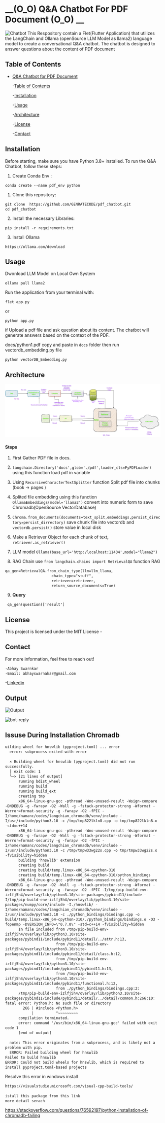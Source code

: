 # __(O_O) Q&A Chatbot For PDF Document (O_O) __

![Chatbot](https://miro.medium.com/v2/resize:fit:1400/0*Iy9LzhTAPht6ghwU.png)
This Respository contain a Flet(Flutter Application) that utilizes the LangChain and Ollama (openSource LLM Model as llama2) language model to create a conversational Q&A chatbot. The chatbot is designed to answer questions about the content of PDF document

## Table of  Contents
- [Q&A Chatbot for PDF  Document](#qa-chatbot-for-pdf-document)

    -[Table of Contents](#table-of-contents)

    -[Installation](#installation)
    
    -[Usage](#usage)

    -[Architecture](#architecture)

    -[License](#license)

    -[Contact](#contact)




## Installation

Before starting, make sure you have Python 3.8+ installed. To run the Q&A Chatbot, follow these steps:
1. Create Conda Env :
 ```
 conda create --name pdf_env python
 ```
1. Clone this repository:
```
git clone  https://github.com/GENRATECODE/pdf_chatbot.git
cd pdf_chatbot
```
2. Install the necessary Libraries:
```
pip install -r requirements.txt
```
3. Install Ollama
```
https://ollama.com/download
```

## Usage
 Dwonload LLM Model on Local Own System
```
ollama pull llama2
```
Run the application from your terminal with:
```
flet app.py
```
or 
```
python app.py
```
if Upload a pdf file and ask question about its content. The chatbot will generate answers based  on the context of the PDF.

docs/python1.pdf
copy and paste in ```docs``` folder
then run vectordb_embedding.py file 

```
python vectorDB_Embedding.py
```

## Architecture
![Architecture Diagram](images/arche.png)

#### Steps

 1. First Gather PDF file in docs.

 2.  ```langchain.Directory('docs',glob='./pdf',loader_cls=PyPDFLoader)``` using this function load pdf in variable
 3. Using ```RecursiveCharacterTextSplitter``` function Split pdf file into chunks (book -> pages )
 4. Splited file embedding using this function ```OllamaEmbeddings(model='llama2')``` convert into numeric form to save Chromadb(OpenSource VectorDatabase)
 5. ```Chroma.from_documents(documents=text_split,embeddings,persist_directory=persist_dirrectory)``` save chunk file into vectordb and ```vectordb.persist()``` store value in local disk 

 6. Make a Retriever  Object for each chunk of text,
 ```retriever.as_retriever()```
 7. LLM model ```Ollama(base_url='http:/localhost:11434',model="llama2")```
 8. RAG Chain use ```from langchain.chains import RetrievalQA``` function RAG 
 ```
 qa_gen=RetrievalQA.from_chain_type(llm=llm_llama,
                      chain_type="stuff",
                      retriever=retriever,
                      return_source_documents=True)
````
9.  **Query**

```
 qa_gen(question)['result'] 

```

## License
This  project is licensed under the MIT License -


## Contact
For more information, feel free to reach out!

    -Abhay Swarnkar
    -Email: abhayswarnakar@gmail.com
    
-[Linkedin](https://www.linkedin.com/in/bhayswarnakarml/)

## Output

![Output](images/output1.png)

![bot-reply](images/final%20output.png)

## Issuse During Installation Chromadb 

```
uilding wheel for hnswlib (pyproject.toml) ... error
  error: subprocess-exited-with-error
  
  × Building wheel for hnswlib (pyproject.toml) did not run successfully.
  │ exit code: 1
  ╰─> [21 lines of output]
      running bdist_wheel
      running build
      running build_ext
      creating tmp
      x86_64-linux-gnu-gcc -pthread -Wno-unused-result -Wsign-compare -DNDEBUG -g -fwrapv -O2 -Wall -g -fstack-protector-strong -Wformat -Werror=format-security -g -fwrapv -O2 -fPIC -I/home/namanc/codes/langchian_chromadb/venv/include -I/usr/include/python3.10 -c /tmp/tmp822lkln8.cpp -o tmp/tmp822lkln8.o -std=c++14
      x86_64-linux-gnu-gcc -pthread -Wno-unused-result -Wsign-compare -DNDEBUG -g -fwrapv -O2 -Wall -g -fstack-protector-strong -Wformat -Werror=format-security -g -fwrapv -O2 -fPIC -I/home/namanc/codes/langchian_chromadb/venv/include -I/usr/include/python3.10 -c /tmp/tmpw33wg22s.cpp -o tmp/tmpw33wg22s.o -fvisibility=hidden
      building 'hnswlib' extension
      creating build
      creating build/temp.linux-x86_64-cpython-310
      creating build/temp.linux-x86_64-cpython-310/python_bindings
      x86_64-linux-gnu-gcc -pthread -Wno-unused-result -Wsign-compare -DNDEBUG -g -fwrapv -O2 -Wall -g -fstack-protector-strong -Wformat -Werror=format-security -g -fwrapv -O2 -fPIC -I/tmp/pip-build-env-izlfj5h4/overlay/lib/python3.10/site-packages/pybind11/include -I/tmp/pip-build-env-izlfj5h4/overlay/lib/python3.10/site-packages/numpy/core/include -I./hnswlib/ -I/home/namanc/codes/langchian_chromadb/venv/include -I/usr/include/python3.10 -c ./python_bindings/bindings.cpp -o build/temp.linux-x86_64-cpython-310/./python_bindings/bindings.o -O3 -fopenmp -DVERSION_INFO=\"0.7.0\" -std=c++14 -fvisibility=hidden
      In file included from /tmp/pip-build-env-izlfj5h4/overlay/lib/python3.10/site-packages/pybind11/include/pybind11/detail/../attr.h:13,
                       from /tmp/pip-build-env-izlfj5h4/overlay/lib/python3.10/site-packages/pybind11/include/pybind11/detail/class.h:12,
                       from /tmp/pip-build-env-izlfj5h4/overlay/lib/python3.10/site-packages/pybind11/include/pybind11/pybind11.h:13,
                       from /tmp/pip-build-env-izlfj5h4/overlay/lib/python3.10/site-packages/pybind11/include/pybind11/functional.h:12,
                       from ./python_bindings/bindings.cpp:2:
      /tmp/pip-build-env-izlfj5h4/overlay/lib/python3.10/site-packages/pybind11/include/pybind11/detail/../detail/common.h:266:10: fatal error: Python.h: No such file or directory
        266 | #include <Python.h>
            |          ^~~~~~~~~~
      compilation terminated.
      error: command '/usr/bin/x86_64-linux-gnu-gcc' failed with exit code 1
      [end of output]
  
  note: This error originates from a subprocess, and is likely not a problem with pip.
  ERROR: Failed building wheel for hnswlib
Failed to build hnswlib
ERROR: Could not build wheels for hnswlib, which is required to install pyproject.toml-based projects
````
Resolve this error in windows install 

```
https://visualstudio.microsoft.com/visual-cpp-build-tools/

istall this package from this link
more detail serach 
```
https://stackoverflow.com/questions/76592197/python-installation-of-chromadb-failing
```
